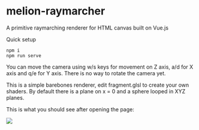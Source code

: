 # melion-raymarcher
A primitive raymarching renderer for HTML canvas built on Vue.js

Quick setup
```
npm i
npm run serve
```

You can move the camera using w/s keys for movement on Z axis, a/d for X axis and q/e for Y axis. There is no way to rotate the camera yet.

This is a simple barebones renderer, edit fragment.glsl to create your own shaders. By default there is a plane on x = 0 and a sphere looped in XYZ planes.

This is what you should see after opening the page:

![](https://i.imgur.com/SxXktWC.png)
